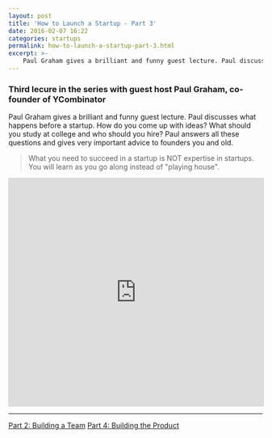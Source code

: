```yaml
---
layout: post
title: 'How to Launch a Startup - Part 3'
date: 2016-02-07 16:22
categories: startups
permalink: how-to-launch-a-startup-part-3.html
excerpt: >-
    Paul Graham gives a brilliant and funny guest lecture. Paul discusses what happens before a startup. How do you come up with ideas? What should you study at college and who should you hire? Paul answers all these questions and gives very important advice to founders you and old.
---
```


### Third lecure in the series with guest host Paul Graham, co-founder of YCombinator

Paul Graham gives a brilliant and funny guest lecture. Paul discusses what happens before a startup. How do you come up with ideas? What should you study at college and who should you hire? Paul answers all these questions and gives very important advice to founders you and old.

> What you need to succeed in a startup is NOT expertise in startups. You will learn as you go along instead of "playing house".

<iframe src="https://www.youtube.com/embed/ii1jcLg-eIQ" height="450" width="100%" border="0" allowFullScreen="true" style="max-width: 100%; max-height: 100%; border:1px solid #CCC;"></iframe>

<hr/>

<a href="how-to-launch-a-startup-part-2.html">Part 2: Building a Team</a>
<a href="how-to-launch-a-startup-part-4.html">Part 4: Building the Product</a>
